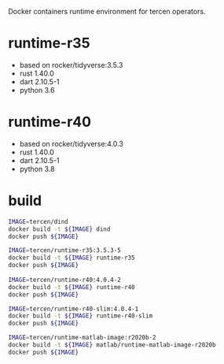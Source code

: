 
Docker containers runtime environment for tercen operators.

# runtime-r35
- based on rocker/tidyverse:3.5.3
- rust 1.40.0
- dart 2.10.5-1
- python 3.6

# runtime-r40
- based on rocker/tidyverse:4.0.3
- rust 1.40.0
- dart 2.10.5-1
- python 3.8
 
# build

```bash
IMAGE=tercen/dind
docker build -t ${IMAGE} dind
docker push ${IMAGE}

IMAGE=tercen/runtime-r35:3.5.3-5
docker build -t ${IMAGE} runtime-r35
docker push ${IMAGE}
 
IMAGE=tercen/runtime-r40:4.0.4-2
docker build -t ${IMAGE} runtime-r40
docker push ${IMAGE}

IMAGE=tercen/runtime-r40-slim:4.0.4-1
docker build -t ${IMAGE} runtime-r40-slim
docker push ${IMAGE}

IMAGE=tercen/runtime-matlab-image:r2020b-2
docker build -t ${IMAGE} matlab/runtime-matlab-image-r2020b
docker push ${IMAGE}
```
  
 

